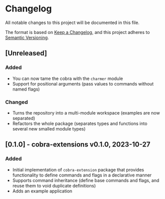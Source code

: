 # Changelog

All notable changes to this project will be documented in this file.

The format is based on [Keep a Changelog](https://keepachangelog.com/en/1.1.0/),
and this project adheres to [Semantic Versioning](https://semver.org/spec/v2.0.0.html).

## [Unreleased]

### Added

- You can now tame the cobra with the `charmer` module
- Support for positional arguments (pass values to commands without named flags)

### Changed

- Turns the repository into a multi-module workspace (examples are now separated)
- Refactors the whole package (separates types and functions into several new smalled module types)


## [0.1.0] - cobra-extensions v0.1.0, 2023-10-27

### Added 

- Initial implementation of `cobra-extension` package that provides functionality to define commands and flags in a declarative manner
- Supports command inheritance (define base commands and flags, and reuse them to void duplicate definitions)
- Adds an example application